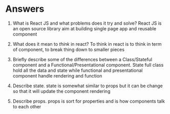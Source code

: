 # Answers

1.  What is React JS and what problems does it try and solve?
    React JS is an open source library aim at building single page app and reusable component

1.  What does it mean to _think_ in react?
    To think in react is to think in term of component, to break thing down to smaller pieces 

1.  Briefly describe some of the differences between a Class/Stateful component and a Functional/Presentational component.
    State full class hold all the data and state while functional and presentational component handle rendering and function

1.  Describe state.
    state is somewhat similar to props but it can be change so that it will update the component rendering

1.  Describe props.
    props is sort for properties and is how components talk to each other
